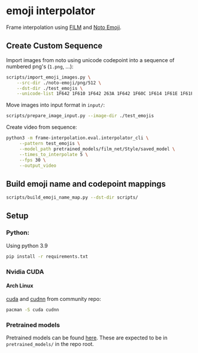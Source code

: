 # emoji interpolator

Frame interpolation using [FILM](https://github.com/google-research/frame-interpolation) and
[Noto Emoji](https://github.com/googlefonts/noto-emoji).

## Create Custom Sequence

Import images from noto using unicode codepoint into a sequence of numbered png's (`1.png`, ...):
```sh
scripts/import_emoji_images.py \
    --src-dir ./noto-emoji/png/512 \
    --dst-dir ./test_emojis \
    --unicode-list 1F642 1F610 1F642 263A 1F642 1F60C 1F614 1F61E 1F61F 1F641 2639 1F620 2639 1F641 1F615 1FAE4 1F615 1F610 1F611
```

Move images into input format in `input/`:
```sh
scripts/prepare_image_input.py --image-dir ./test_emojis
```

Create video from sequence:
```sh
python3 -m frame-interpolation.eval.interpolator_cli \
     --pattern test_emojis \
     --model_path pretrained_models/film_net/Style/saved_model \
     --times_to_interpolate 5 \
     --fps 30 \
     --output_video
```

## Build emoji name and codepoint mappings

```sh
scripts/build_emoji_name_map.py --dst-dir scripts/
```

## Setup

### Python:

Using python 3.9

```sh
pip install -r requirements.txt
```

### Nvidia CUDA

#### Arch Linux

[cuda](https://archlinux.org/packages/community/x86_64/cuda/) and 
[cudnn](https://archlinux.org/packages/community/x86_64/cudnn/) from community repo:
```sh
pacman -S cuda cudnn
```

### Pretrained models

Pretrained models can be found [here](https://github.com/google-research/frame-interpolation#pre-trained-models).
These are expected to be in `pretrained_models/` in the repo root.
